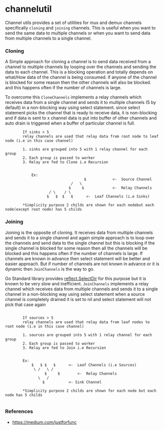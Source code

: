 # channelutil

Channel utils provides a set of utilities for mux and demux channels specifically `cloning` and `joining` channels.
This is useful when you want to send the same data to multiple channels or when you want to send data from multiple channels to a single channel.

### Cloning

A Simple approach for cloning a channel is to send data received from a channel to multiple channels by looping over the channels and sending the data to each channel.
This is a blocking operation and totally depends on what/How data of the channel is being consumed. if anyone of the channel is blocked for some reason then the other channels will also be blocked.
and this happens often if the number of channels is large.

To overcome this `CloneChannels` implements a relay channels which receives data from a single channel and sends it to multiple channels (5 by default) in a non-blocking way using select statement.
since select statement picks the channel that is ready to receive data, it is non-blocking and if data is sent to x channel data is put into buffer of other channels and auto drain is triggered
when a buffer of particular channel is full.

```	
		If sinks > 5
		relay channels are used that relay data from root node to leaf node (i.e in this case channel)

		1. sinks are grouped into 5 with 1 relay channel for each group
		2. Each group is passed to worker
		3. Relay are fed to Clone i.e Recursion
	
	
			Ex:
                                    $ 			 <-  Source Channel
	                          /   \
	                         $     $			 <-  Relay Channels
			        / \    / \
			       $   $  $   $		 <-  Leaf Channels (i.e Sinks)

		*Simplicity purpose 2 childs are shown for each nodebut each node(except root node) has 5 childs
```	

### Joining

Joining is the opposite of cloning. It receives data from multiple channels and sends it to a single channel and again simple approach is to loop over the channels and send data to the single channel
but this is blocking if the single channel is blocked for some reason then all the channels will be blocked and this happens often if the number of channels is large. If channels are known in advance then
select statement will be better and easier approach. But if number of channels are not known in advance or it is dynamic then `JoinChannels` is the way to go.

Go Standard library provides [reflect.SelectDir](https://pkg.go.dev/reflect#SelectDir) for this purpose but it is known to be very slow and inefficient. `JoinChannels` implements a relay channel which receives data from multiple channels and sends it to a single channel in a non-blocking way using select statement when a source channel is completely drained it is set to nil and select statement will not pick that case again

```
	
		If sources > 5
		relay channels are used that relay data from leaf nodes to root node (i.e in this case channel)

		1. sources are grouped into 5 with 1 relay channel for each group
		2. Each group is passed to worker
		3. Relay are fed to Join i.e Recursion
	
	
		Ex:
			$   $ $   $		 <-  Leaf Channels (i.e Sources)
			 \ /   \ /
		          $  	$		 <-  Relay Channels
			   \   /
			     $           <- Sink Channel

		*Simplicity purpose 2 childs are shown for each node but each node has 5 childs
	
```

### References

- https://medium.com/justforfunc
